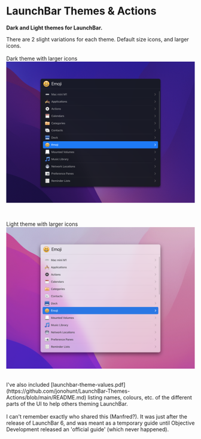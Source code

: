 # LaunchBar Themes & Actions

**Dark and Light themes for LaunchBar.**

There are 2 slight variations for each theme. Default size icons, and larger icons.
<br />
<br />
Dark theme with larger icons
<br />
![LaunchBar Dark Theme](readme-images/launchbar-theme-dark-large.png)

<br />

Light theme with larger icons
<br />
![LaunchBar Light Theme](readme-images/launchbar-theme-light-large.png)


<br />
I've also included [launchbar-theme-values.pdf](https://github.com/jonohunt/LaunchBar-Themes-Actions/blob/main/README.md) listing names, colours, etc. of the different parts of the UI to help others theming LaunchBar.<br />
<br />
I can't remember exactly who shared this (Manfred?). It was just after the release of LaunchBar 6, and was meant as a temporary guide until Objective Development released an 'official guide' (which never happened).
